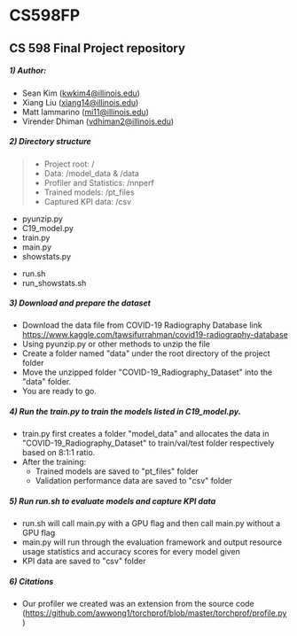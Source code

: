 # CS598FP
## CS 598 Final Project repository

##### 1) Author:
- Sean Kim (kwkim4@illinois.edu)
- Xiang Liu (xiang14@illinois.edu)
- Matt Iammarino (mi11@illinois.edu)
- Virender Dhiman (vdhiman2@illinois.edu)


##### 2) Directory structure 

   > - Project root: /
   > - Data: /model_data & /data
   > - Profiler and Statistics: /nnperf
   > - Trained models: /pt_files
   > - Captured KPI data: /csv

   - pyunzip.py
   - C19_model.py
   - train.py
   - main.py
   - showstats.py
   >
   - run.sh
   - run_showstats.sh

##### 3) Download and prepare the dataset
   - Download the data file from COVID-19 Radiography Database link https://www.kaggle.com/tawsifurrahman/covid19-radiography-database
   - Using pyunzip.py or other methods to unzip the file
   - Create a folder named "data" under the root directory of the project folder
   - Move the unzipped folder "COVID-19_Radiography_Dataset" into the "data" folder.
   - You are ready to go.

##### 4) Run the train.py to train the models listed in C19_model.py.
   - train.py first creates a folder "model_data" and allocates the data in "COVID-19_Radiography_Dataset" to train/val/test folder respectively based on 8:1:1 ratio.
   - After the training:
     - Trained models are saved to "pt_files" folder
     - Validation performance data are saved to "csv" folder

##### 5) Run run.sh to evaluate models and capture KPI data
   - run.sh will call main.py with a GPU flag and then call main.py without a GPU flag
   - main.py will run through the evaluation framework and output resource usage statistics and accuracy scores for every model given
   - KPI data are saved to "csv" folder


##### 6) Citations
   - Our profiler we created was an extension from the source code (https://github.com/awwong1/torchprof/blob/master/torchprof/profile.py)
